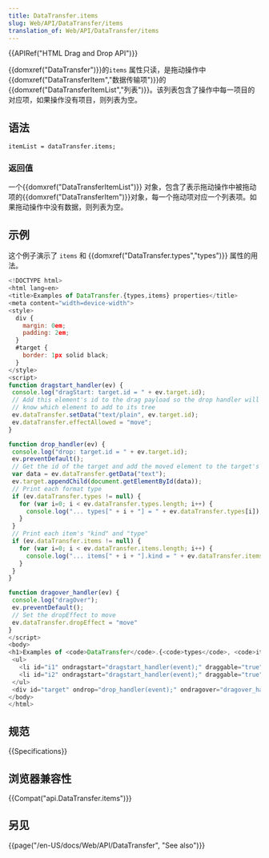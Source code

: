 ```yaml
---
title: DataTransfer.items
slug: Web/API/DataTransfer/items
translation_of: Web/API/DataTransfer/items
---
```

{{APIRef("HTML Drag and Drop API")}}

{{domxref("DataTransfer")}}的`items` 属性只读，是拖动操作中 {{domxref("DataTransferItem","数据传输项")}}的{{domxref("DataTransferItemList","列表")}}。该列表包含了操作中每一项目的对应项，如果操作没有项目，则列表为空。

## 语法

```plain
itemList = dataTransfer.items;
```

### 返回值

一个{{domxref("DataTransferItemList")}} 对象，包含了表示拖动操作中被拖动项的{{domxref("DataTransferItem")}}对象，每一个拖动项对应一个列表项。如果拖动操作中没有数据，则列表为空。

## 示例

这个例子演示了 `items` 和 {{domxref("DataTransfer.types","types")}} 属性的用法。

```js
<!DOCTYPE html>
<html lang=en>
<title>Examples of DataTransfer.{types,items} properties</title>
<meta content="width=device-width">
<style>
  div {
    margin: 0em;
    padding: 2em;
  }
  #target {
    border: 1px solid black;
  }
</style>
<script>
function dragstart_handler(ev) {
 console.log("dragStart: target.id = " + ev.target.id);
 // Add this element's id to the drag payload so the drop handler will
 // know which element to add to its tree
 ev.dataTransfer.setData("text/plain", ev.target.id);
 ev.dataTransfer.effectAllowed = "move";
}

function drop_handler(ev) {
 console.log("drop: target.id = " + ev.target.id);
 ev.preventDefault();
 // Get the id of the target and add the moved element to the target's DOM
 var data = ev.dataTransfer.getData("text");
 ev.target.appendChild(document.getElementById(data));
 // Print each format type
 if (ev.dataTransfer.types != null) {
   for (var i=0; i < ev.dataTransfer.types.length; i++) {
     console.log("... types[" + i + "] = " + ev.dataTransfer.types[i]);
   }
 }
 // Print each item's "kind" and "type"
 if (ev.dataTransfer.items != null) {
   for (var i=0; i < ev.dataTransfer.items.length; i++) {
     console.log("... items[" + i + "].kind = " + ev.dataTransfer.items[i].kind + " ; type = " + ev.dataTransfer.items[i].type);
   }
 }
}

function dragover_handler(ev) {
 console.log("dragOver");
 ev.preventDefault();
 // Set the dropEffect to move
 ev.dataTransfer.dropEffect = "move"
}
</script>
<body>
<h1>Examples of <code>DataTransfer</code>.{<code>types</code>, <code>items</code>} properties</h1>
 <ul>
   <li id="i1" ondragstart="dragstart_handler(event);" draggable="true">Drag Item 1 to the Drop Zone</li>
   <li id="i2" ondragstart="dragstart_handler(event);" draggable="true">Drag Item 2 to the Drop Zone</li>
 </ul>
 <div id="target" ondrop="drop_handler(event);" ondragover="dragover_handler(event);">Drop Zone</div>
</body>
</html>
```

## 规范

{{Specifications}}

## 浏览器兼容性

{{Compat("api.DataTransfer.items")}}

## 另见

{{page("/en-US/docs/Web/API/DataTransfer", "See also")}}
